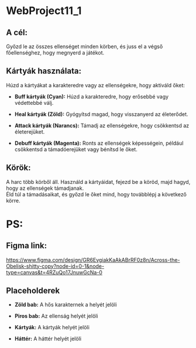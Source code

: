 # WebProject11_1
## A cél:
Győzd le az összes ellenséget minden körben, és juss el a végső főellenséghez, hogy megnyerd a játékot.

## Kártyák használata:
Húzd a kártyákat a karakteredre vagy az ellenségekre, hogy aktiváld őket:

- **Buff kártyák (Cyan):**
  Húzd a karakteredre, hogy erősebbé vagy védettebbé válj.

- **Heal kártyák (Zöld):**
  Gyógyítsd magad, hogy visszanyerd az életerődet.

- **Attack kártyák (Narancs):**
  Támadj az ellenségekre, hogy csökkentsd az életerejüket.

- **Debuff kártyák (Magenta):**
  Ronts az ellenségek képességein, például csökkentsd a támadóerejüket vagy bénítsd le őket.

## Körök:
A harc több körből áll. Használd a kártyáidat, fejezd be a köröd, majd hagyd, hogy az ellenségek támadjanak.  
Éld túl a támadásaikat, és győzd le őket mind, hogy továbblépj a következő körre.

# PS:
## Figma link:
https://www.figma.com/design/GR6EvgiakKaAkABrRF0z8n/Across-the-Obelisk-shitty-copy?node-id=0-1&node-type=canvas&t=4RZuQo17JnuwGcNa-0

## Placeholderek
- **Zöld bab:**
  A hős karakternek a helyét jelöli

- **Piros bab:**
  Az ellenság helyét jelöli

- **Kártyák:**
  A kártyák helyét jelöli

- **Háttér:**
  A háttér helyét jelöli